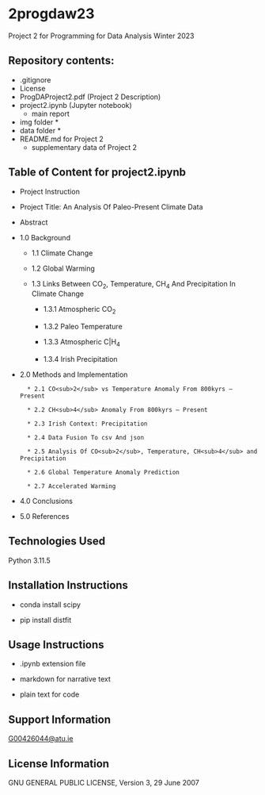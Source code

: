# 2progdaw23
Project 2 for Programming for Data Analysis Winter 2023 

## Repository contents:

* .gitignore
* License
* ProgDAProject2.pdf (Project 2 Description)
* project2.ipynb (Jupyter notebook)
    * main report
* img folder
    * 
* data folder
    * 
* README.md for Project 2
    * supplementary data of Project 2

## Table of Content for project2.ipynb

* Project Instruction

* Project Title: An Analysis Of Paleo-Present Climate Data

* Abstract

* 1.0 Background

    * 1.1 Climate Change

    * 1.2 Global Warming

    * 1.3 Links Between CO<sub>2</sub>, Temperature, CH<sub>4</sub> And Precipitation In Climate Change

        * 1.3.1 Atmospheric CO<sub>2</sub>

        * 1.3.2 Paleo Temperature

        * 1.3.3 Atmospheric C|H<sub>4</sub>

        * 1.3.4 Irish Precipitation

* 2.0 Methods and Implementation

        * 2.1 CO<sub>2</sub> vs Temperature Anomaly From 800kyrs – Present

        * 2.2 CH<sub>4</sub> Anomaly From 800kyrs – Present

        * 2.3 Irish Context: Precipitation

        * 2.4 Data Fusion To csv And json

        * 2.5 Analysis Of CO<sub>2</sub>, Temperature, CH<sub>4</sub> and Precipitation

        * 2.6 Global Temperature Anomaly Prediction

        * 2.7 Accelerated Warming

* 4.0 Conclusions

* 5.0 References

## Technologies Used

Python 3.11.5

## Installation Instructions

* conda install scipy

* pip install distfit

## Usage Instructions

* .ipynb extension file

* markdown for narrative text

* plain text for code

## Support Information

G00426044@atu.ie

## License Information

GNU GENERAL PUBLIC LICENSE, Version 3, 29 June 2007

